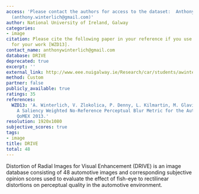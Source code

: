 ```yaml
---
access: 'Please contact the authors for access to the dataset:  Anthony Winterlich
  (anthony.winterlich@gmail.com)'
author: National University of Ireland, Galway
categories:
- image
citation: Please cite the following paper in your reference if you use this Database
  for your work [WZD13].
contact_name: anthonywinterlich@gmail.com
database: DRIVE
deprecated: true
excerpt: ''
external_link: http://www.eee.nuigalway.ie/Research/car/students/awinterlich/index.html
method: Custom
partner: false
publicly_available: true
ratings: 35
references:
  WZD13: 'A. Winterlich, V. Zlokolica, P. Denny, L. Kilmartin, M. Glavin, E. Jones:
    A Saliency Weighted No-Reference Perceptual Blur Metric for the Automotive Environment,
    QoMEX 2013.'
resolution: 1920x1080
subjective_scores: true
tags:
- image
title: DRIVE
total: 48
---
```


Distortion of Radial Images for Visual Enhancement (DRIVE) is an image database consisting of 48 automotive images and corresponding subjective opinion scores used to evaluate the effect of fish-eye to rectilinear distortions on perceptual quality in the automotive environment.